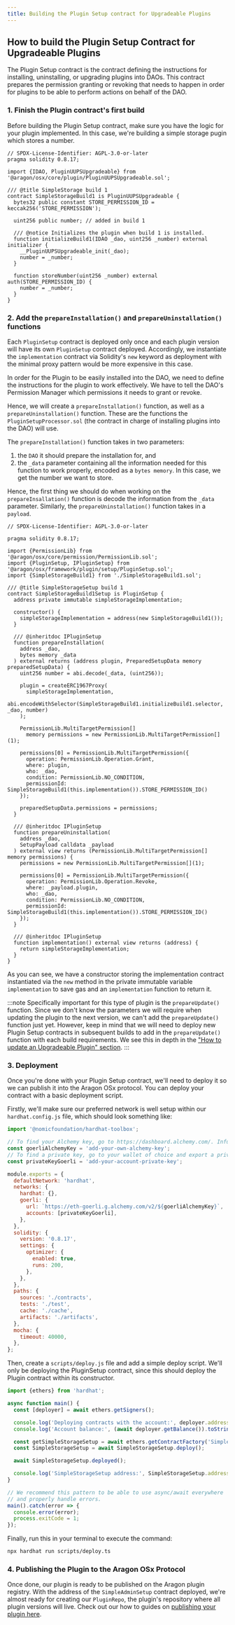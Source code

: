 ```yaml
---
title: Building the Plugin Setup contract for Upgradeable Plugins
---
```


## How to build the Plugin Setup Contract for Upgradeable Plugins

The Plugin Setup contract is the contract defining the instructions for installing, uninstalling, or upgrading plugins into DAOs. This contract prepares the permission granting or revoking that needs to happen in order for plugins to be able to perform actions on behalf of the DAO.

### 1. Finish the Plugin contract's first build

Before building the Plugin Setup contract, make sure you have the logic for your plugin implemented. In this case, we're building a simple storage pugin which stores a number.

```solidity
// SPDX-License-Identifier: AGPL-3.0-or-later
pragma solidity 0.8.17;

import {IDAO, PluginUUPSUpgradeable} from '@aragon/osx/core/plugin/PluginUUPSUpgradeable.sol';

/// @title SimpleStorage build 1
contract SimpleStorageBuild1 is PluginUUPSUpgradeable {
  bytes32 public constant STORE_PERMISSION_ID = keccak256('STORE_PERMISSION');

  uint256 public number; // added in build 1

  /// @notice Initializes the plugin when build 1 is installed.
  function initializeBuild1(IDAO _dao, uint256 _number) external initializer {
    __PluginUUPSUpgradeable_init(_dao);
    number = _number;
  }

  function storeNumber(uint256 _number) external auth(STORE_PERMISSION_ID) {
    number = _number;
  }
}
```

### 2. Add the `prepareInstallation()` and `prepareUninstallation()` functions

Each `PluginSetup` contract is deployed only once and each plugin version will have its own `PluginSetup` contract deployed. Accordingly, we instantiate the `implementation` contract via Solidity's `new` keyword as deployment with the minimal proxy pattern would be more expensive in this case.

In order for the Plugin to be easily installed into the DAO, we need to define the instructions for the plugin to work effectively. We have to tell the DAO's Permission Manager which permissions it needs to grant or revoke.

Hence, we will create a `prepareInstallation()` function, as well as a `prepareUninstallation()` function. These are the functions the `PluginSetupProcessor.sol` (the contract in charge of installing plugins into the DAO) will use.

The `prepareInstallation()` function takes in two parameters:

1. the `DAO` it should prepare the installation for, and
2. the `_data` parameter containing all the information needed for this function to work properly, encoded as a `bytes memory`. In this case, we get the number we want to store.

Hence, the first thing we should do when working on the `prepareInsallation()` function is decode the information from the `_data` parameter.
Similarly, the `prepareUninstallation()` function takes in a `payload`.

```solidity
// SPDX-License-Identifier: AGPL-3.0-or-later

pragma solidity 0.8.17;

import {PermissionLib} from '@aragon/osx/core/permission/PermissionLib.sol';
import {PluginSetup, IPluginSetup} from '@aragon/osx/framework/plugin/setup/PluginSetup.sol';
import {SimpleStorageBuild1} from './SimpleStorageBuild1.sol';

/// @title SimpleStorageSetup build 1
contract SimpleStorageBuild1Setup is PluginSetup {
  address private immutable simpleStorageImplementation;

  constructor() {
    simpleStorageImplementation = address(new SimpleStorageBuild1());
  }

  /// @inheritdoc IPluginSetup
  function prepareInstallation(
    address _dao,
    bytes memory _data
  ) external returns (address plugin, PreparedSetupData memory preparedSetupData) {
    uint256 number = abi.decode(_data, (uint256));

    plugin = createERC1967Proxy(
      simpleStorageImplementation,
      abi.encodeWithSelector(SimpleStorageBuild1.initializeBuild1.selector, _dao, number)
    );

    PermissionLib.MultiTargetPermission[]
      memory permissions = new PermissionLib.MultiTargetPermission[](1);

    permissions[0] = PermissionLib.MultiTargetPermission({
      operation: PermissionLib.Operation.Grant,
      where: plugin,
      who: _dao,
      condition: PermissionLib.NO_CONDITION,
      permissionId: SimpleStorageBuild1(this.implementation()).STORE_PERMISSION_ID()
    });

    preparedSetupData.permissions = permissions;
  }

  /// @inheritdoc IPluginSetup
  function prepareUninstallation(
    address _dao,
    SetupPayload calldata _payload
  ) external view returns (PermissionLib.MultiTargetPermission[] memory permissions) {
    permissions = new PermissionLib.MultiTargetPermission[](1);

    permissions[0] = PermissionLib.MultiTargetPermission({
      operation: PermissionLib.Operation.Revoke,
      where: _payload.plugin,
      who: _dao,
      condition: PermissionLib.NO_CONDITION,
      permissionId: SimpleStorageBuild1(this.implementation()).STORE_PERMISSION_ID()
    });
  }

  /// @inheritdoc IPluginSetup
  function implementation() external view returns (address) {
    return simpleStorageImplementation;
  }
}
```

As you can see, we have a constructor storing the implementation contract instantiated via the `new` method in the private immutable variable `implementation` to save gas and an `implementation` function to return it.

:::note
Specifically important for this type of plugin is the `prepareUpdate()` function. Since we don't know the parameters we will require when updating the plugin to the next version, we can't add the `prepareUpdate()` function just yet. However, keep in mind that we will need to deploy new Plugin Setup contracts in subsequent builds to add in the `prepareUpdate()` function with each build requirements. We see this in depth in the ["How to update an Upgradeable Plugin" section](./05-updating-versions.md).
:::

### 3. Deployment

Once you're done with your Plugin Setup contract, we'll need to deploy it so we can publish it into the Aragon OSx protocol. You can deploy your contract with a basic deployment script.

Firstly, we'll make sure our preferred network is well setup within our `hardhat.config.js` file, which should look something like:

```js
import '@nomicfoundation/hardhat-toolbox';

// To find your Alchemy key, go to https://dashboard.alchemy.com/. Infure or any other provider would work here as well.
const goerliAlchemyKey = 'add-your-own-alchemy-key';
// To find a private key, go to your wallet of choice and export a private key. Remember this must be kept secret at all times.
const privateKeyGoerli = 'add-your-account-private-key';

module.exports = {
  defaultNetwork: 'hardhat',
  networks: {
    hardhat: {},
    goerli: {
      url: `https://eth-goerli.g.alchemy.com/v2/${goerliAlchemyKey}`,
      accounts: [privateKeyGoerli],
    },
  },
  solidity: {
    version: '0.8.17',
    settings: {
      optimizer: {
        enabled: true,
        runs: 200,
      },
    },
  },
  paths: {
    sources: './contracts',
    tests: './test',
    cache: './cache',
    artifacts: './artifacts',
  },
  mocha: {
    timeout: 40000,
  },
};
```

Then, create a `scripts/deploy.js` file and add a simple deploy script. We'll only be deploying the PluginSetup contract, since this should deploy the Plugin contract within its constructor.

```js
import {ethers} from 'hardhat';

async function main() {
  const [deployer] = await ethers.getSigners();

  console.log('Deploying contracts with the account:', deployer.address);
  console.log('Account balance:', (await deployer.getBalance()).toString());

  const getSimpleStorageSetup = await ethers.getContractFactory('SimpleStorageSetup');
  const SimpleStorageSetup = await SimpleStorageSetup.deploy();

  await SimpleStorageSetup.deployed();

  console.log('SimpleStorageSetup address:', SimpleStorageSetup.address);
}

// We recommend this pattern to be able to use async/await everywhere
// and properly handle errors.
main().catch(error => {
  console.error(error);
  process.exitCode = 1;
});
```

Finally, run this in your terminal to execute the command:

```bash
npx hardhat run scripts/deploy.ts
```

### 4. Publishing the Plugin to the Aragon OSx Protocol

Once done, our plugin is ready to be published on the Aragon plugin registry. With the address of the `SimpleAdminSetup` contract deployed, we're almost ready for creating our `PluginRepo`, the plugin's repository where all plugin versions will live. Check out our how to guides on [publishing your plugin here](../07-publication/index.md).
